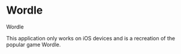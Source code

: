 # Wordle
Wordle

This application only works on iOS devices and is a recreation of the popular game Wordle.
